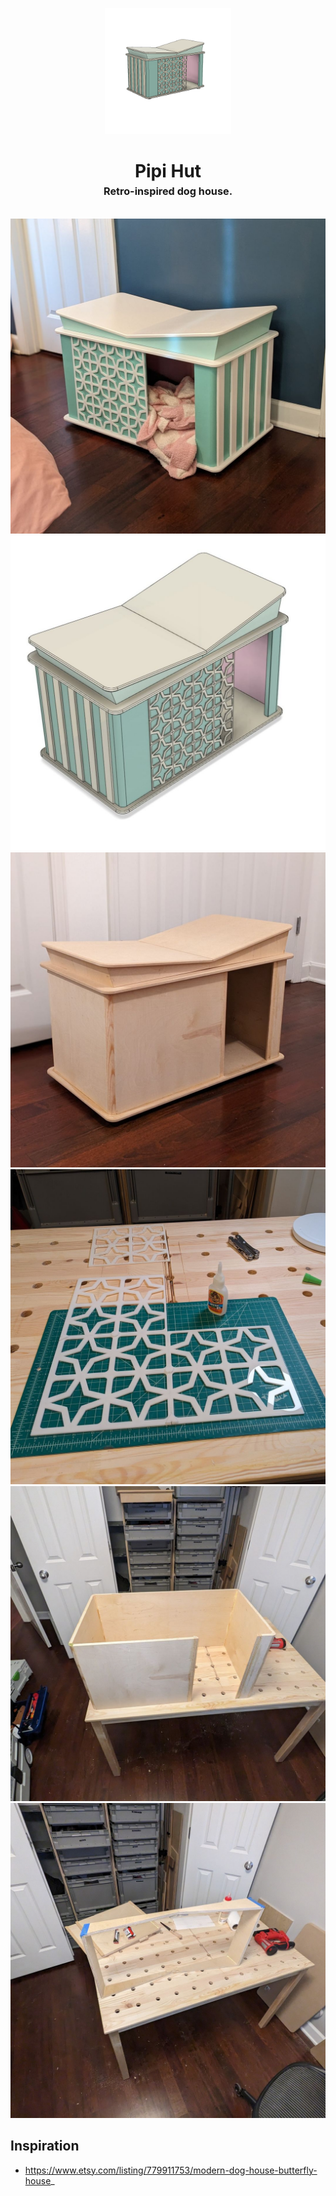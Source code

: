 <!-- 2023-12-28 -->

<p align="center">
  <img src="../../plans/pipi-hut/images/wireframe.png" width="40%"/>
</p>
<h1 align="center">
  Pipi Hut
  <br>
  <sup><sub><sup>Retro-inspired dog house.<sup></sub>
</h1>

![](/plans/pipi-hut/images/gallery0.jpg)
![](/plans/pipi-hut/images/gallery1.jpg)
![](/plans/pipi-hut/images/gallery2.jpg)
![](/plans/pipi-hut/images/gallery3.jpg)
![](/plans/pipi-hut/images/gallery4.jpg)
![](/plans/pipi-hut/images/gallery5.jpg)

## Inspiration

- https://www.etsy.com/listing/779911753/modern-dog-house-butterfly-house_
